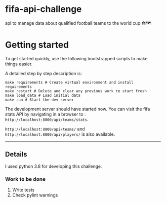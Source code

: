 # fifa-api-challenge
api to manage data about qualified football teams to the world cup ⚽🗺️

# Getting started

To get started quickly, use the following bootstrapped scripts to make things easier.

A detailed step by step description is:

```
make requirements # Create virtual environment and install requirements
make restart # Delete and clear any previous work to start fresh
make load_data # Load initial data
make run # Start the dev server
```

The development server should have started now. You can visit the fifa stats API by navigating in a browser to : `http://localhost:8000/api/teams/stats`.

`http://localhost:8000/api/teams/` and `http://localhost:8000/api/players/` is also available.

---

## Details
I used python 3.8 for developing this challenge.

### Work to be done

 1. Write tests
 2. Check pylint warnings
